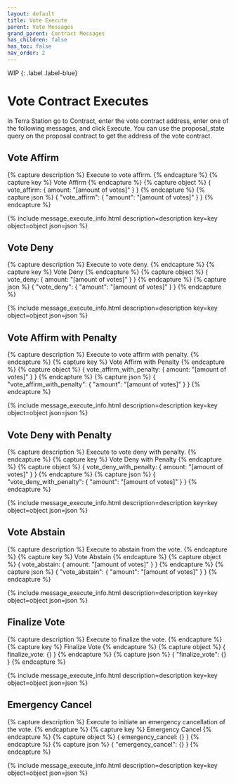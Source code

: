 ```yaml
---
layout: default
title: Vote Execute
parent: Vote Messages
grand_parent: Contract Messages
has_children: false
has_toc: false
nav_order: 2
---
```


WIP
{: .label .label-blue}

# Vote Contract Executes
In Terra Station go to Contract, enter the vote contract address, enter one of the following messages, and click Execute. You can use the proposal_state query on the proposal contract to get the address of the vote contract. 

## Vote Affirm
{% capture description %}
Execute to vote affirm.
{% endcapture %}
{% capture key %}
Vote Affirm
{% endcapture %}
{% capture object %}
{
  vote_affirm: {
    amount: "[amount of votes]"
  }
}
{% endcapture %}
{% capture json %}
{
  "vote_affirm": {
    "amount": "[amount of votes]"
  }
}
{% endcapture %}

{% include message_execute_info.html description=description key=key object=object json=json %}

## Vote Deny
{% capture description %}
Execute to vote deny.
{% endcapture %}
{% capture key %}
Vote Deny
{% endcapture %}
{% capture object %}
{
  vote_deny: {
    amount: "[amount of votes]"
  }
}
{% endcapture %}
{% capture json %}
{
  "vote_deny": {
    "amount": "[amount of votes]"
  }
}
{% endcapture %}

{% include message_execute_info.html description=description key=key object=object json=json %}

## Vote Affirm with Penalty
{% capture description %}
Execute to vote affirm with penalty. 
{% endcapture %}
{% capture key %}
Vote Affirm with Penalty
{% endcapture %}
{% capture object %}
{
  vote_affirm_with_penalty: {
    amount: "[amount of votes]"
  }
}
{% endcapture %}
{% capture json %}
{
  "vote_affirm_with_penalty": {
    "amount": "[amount of votes]"
  }
}
{% endcapture %}

{% include message_execute_info.html description=description key=key object=object json=json %}

## Vote Deny with Penalty
{% capture description %}
Execute to vote deny with penalty. 
{% endcapture %}
{% capture key %}
Vote Deny with Penalty
{% endcapture %}
{% capture object %}
{
  vote_deny_with_penalty: {
    amount: "[amount of votes]"
  }
}
{% endcapture %}
{% capture json %}
{
  "vote_deny_with_penalty": {
    "amount": "[amount of votes]"
  }
}
{% endcapture %}

{% include message_execute_info.html description=description key=key object=object json=json %}

## Vote Abstain
{% capture description %}
Execute to abstain from the vote.
{% endcapture %}
{% capture key %}
Vote Abstain
{% endcapture %}
{% capture object %}
{
  vote_abstain: {
    amount: "[amount of votes]"
  }
}
{% endcapture %}
{% capture json %}
{
  "vote_abstain": {
    "amount": "[amount of votes]"
  }
}
{% endcapture %}

{% include message_execute_info.html description=description key=key object=object json=json %}

## Finalize Vote
{% capture description %}
Execute to finalize the vote. 
{% endcapture %}
{% capture key %}
Finalize Vote
{% endcapture %}
{% capture object %}
{
  finalize_vote: {} 
}
{% endcapture %}
{% capture json %}
{
  "finalize_vote": {}
}
{% endcapture %}

{% include message_execute_info.html description=description key=key object=object json=json %}

## Emergency Cancel
{% capture description %}
Execute to initiate an emergency cancellation of the vote. 
{% endcapture %}
{% capture key %}
Emergency Cancel
{% endcapture %}
{% capture object %}
{
  emergency_cancel: {}
}
{% endcapture %}
{% capture json %}
{
  "emergency_cancel": {}
}
{% endcapture %}

{% include message_execute_info.html description=description key=key object=object json=json %}